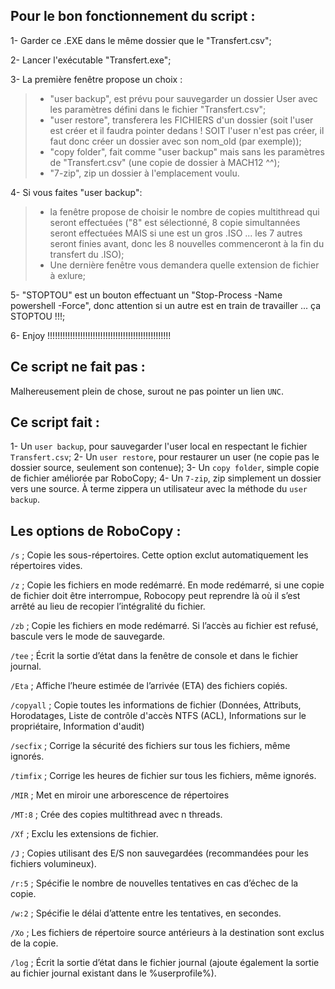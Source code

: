 ## Pour le bon fonctionnement du script :


1-	Garder ce .EXE dans le même dossier que le "Transfert.csv";

2-	Lancer l'exécutable "Transfert.exe";

3-	La première fenêtre propose un choix :
>-	"user backup", est prévu pour sauvegarder un dossier User avec les paramètres défini dans le fichier "Transfert.csv";
>-	"user restore", transferera les FICHIERS d'un dossier (soit l'user est créer et il faudra pointer dedans ! SOIT l'user n'est pas créer, il faut donc créer un dossier avec son nom_old (par exemple));
>-	"copy folder", fait comme "user backup" mais sans les paramètres de "Transfert.csv" (une copie de dossier à MACH12 ^^);
>-	"7-zip", zip un dossier à l'emplacement voulu.


4-	Si vous faites "user backup":
>- la fenêtre propose de choisir le nombre de copies multithread qui seront effectuées ("8" est sélectionné, 8 copie simultannées seront effectuées MAIS si une est un gros .ISO ... les 7 autres seront finies avant, donc les 8 nouvelles commenceront à la fin du transfert du .ISO);
>- Une dernière fenêtre vous demandera quelle extension de fichier à exlure;

5-	"STOPTOU" est un bouton effectuant un "Stop-Process -Name powershell -Force", donc attention si un autre est en train de travailler ... ça STOPTOU !!!;

6-	Enjoy !!!!!!!!!!!!!!!!!!!!!!!!!!!!!!!!!!!!!!!!!!!!!!!!!



## Ce script ne fait pas :

Malhereusement plein de chose, surout ne pas pointer un lien `UNC`.

## Ce script fait :

1-	Un `user backup`, pour sauvegarder l'user local en respectant le fichier `Transfert.csv`;
2-	Un `user restore`, pour restaurer un user (ne copie pas le dossier source, seulement son contenue);
3-	Un `copy folder`, simple copie de fichier améliorée par RoboCopy;
4-	Un `7-zip`, zip simplement un dossier vers une source. À terme zippera un utilisateur avec la méthode du `user backup`.


## Les options de RoboCopy :


`/s` ; Copie les sous-répertoires. Cette option exclut automatiquement les répertoires vides.

`/z` ; Copie les fichiers en mode redémarré. En mode redémarré, si une copie de fichier doit être interrompue, Robocopy peut reprendre là où il s’est arrêté au lieu de recopier l’intégralité du fichier.

`/zb` ; Copie les fichiers en mode redémarré. Si l’accès au fichier est refusé, bascule vers le mode de sauvegarde.

`/tee` ; Écrit la sortie d’état dans la fenêtre de console et dans le fichier journal.

`/Eta` ; Affiche l’heure estimée de l’arrivée (ETA) des fichiers copiés.

`/copyall` ; Copie toutes les informations de fichier (Données, Attributs, Horodatages, Liste de contrôle d'accès NTFS (ACL), Informations sur le propriétaire, Information d'audit)

`/secfix` ; Corrige la sécurité des fichiers sur tous les fichiers, même ignorés.

`/timfix` ; Corrige les heures de fichier sur tous les fichiers, même ignorés.

`/MIR` ; Met en miroir une arborescence de répertoires

`/MT:8` ; Crée des copies multithread avec n threads.

`/Xf` ; Exclu les extensions de fichier.

`/J` ; Copies utilisant des E/S non sauvegardées (recommandées pour les fichiers volumineux).

`/r:5` ; Spécifie le nombre de nouvelles tentatives en cas d’échec de la copie.

`/w:2` ; Spécifie le délai d’attente entre les tentatives, en secondes.

`/Xo` ; Les fichiers de répertoire source antérieurs à la destination sont exclus de la copie.

`/log` ; Écrit la sortie d’état dans le fichier journal (ajoute également la sortie au fichier journal existant dans le %userprofile%).